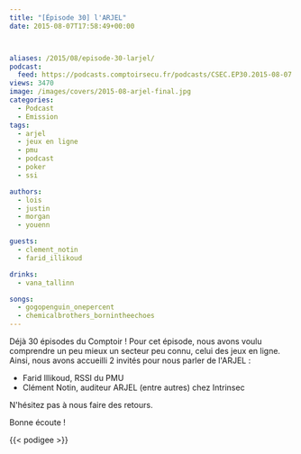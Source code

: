 ```yaml
---
title: "[Épisode 30] l'ARJEL"
date: 2015-08-07T17:58:49+00:00



aliases: /2015/08/episode-30-larjel/
podcast:
  feed: https://podcasts.comptoirsecu.fr/podcasts/CSEC.EP30.2015-08-07.ARJEL.mp3
views: 3470
image: /images/covers/2015-08-arjel-final.jpg
categories:
  - Podcast
  - Emission
tags:
  - arjel
  - jeux en ligne
  - pmu
  - podcast
  - poker
  - ssi

authors:
  - lois
  - justin
  - morgan
  - youenn

guests:
  - clement_notin
  - farid_illikoud

drinks:
  - vana_tallinn

songs:
  - gogopenguin_onepercent
  - chemicalbrothers_bornintheechoes
---
```



Déjà 30 épisodes du Comptoir ! Pour cet épisode, nous avons voulu comprendre un peu mieux un secteur peu connu, celui des jeux en ligne. Ainsi, nous avons accueilli 2 invités pour nous parler de l'ARJEL :

  * Farid Illikoud, RSSI du PMU
  * Clément Notin, auditeur ARJEL (entre autres) chez Intrinsec

N'hésitez pas à nous faire des retours.

Bonne écoute !

{{< podigee >}}
